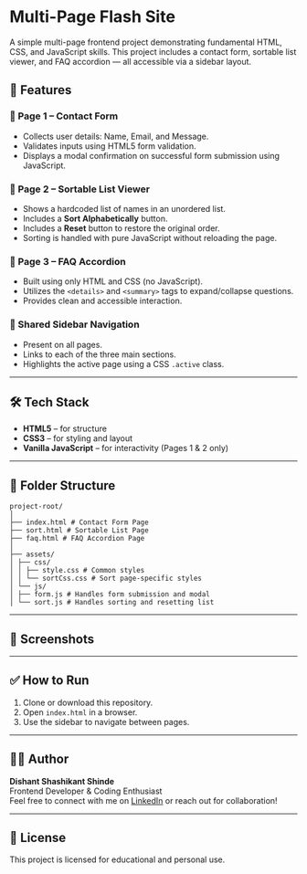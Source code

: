 # Multi-Page Flash Site

A simple multi-page frontend project demonstrating fundamental HTML, CSS, and JavaScript skills. This project includes a contact form, sortable list viewer, and FAQ accordion — all accessible via a sidebar layout.

## 🚀 Features

### 🔹 Page 1 – Contact Form

- Collects user details: Name, Email, and Message.
- Validates inputs using HTML5 form validation.
- Displays a modal confirmation on successful form submission using JavaScript.

### 🔹 Page 2 – Sortable List Viewer

- Shows a hardcoded list of names in an unordered list.
- Includes a **Sort Alphabetically** button.
- Includes a **Reset** button to restore the original order.
- Sorting is handled with pure JavaScript without reloading the page.

### 🔹 Page 3 – FAQ Accordion

- Built using only HTML and CSS (no JavaScript).
- Utilizes the `<details>` and `<summary>` tags to expand/collapse questions.
- Provides clean and accessible interaction.

### 🔹 Shared Sidebar Navigation

- Present on all pages.
- Links to each of the three main sections.
- Highlights the active page using a CSS `.active` class.

---

## 🛠️ Tech Stack

- **HTML5** – for structure
- **CSS3** – for styling and layout
- **Vanilla JavaScript** – for interactivity (Pages 1 & 2 only)

---

## 📁 Folder Structure

```
project-root/
│
├── index.html # Contact Form Page
├── sort.html # Sortable List Page
├── faq.html # FAQ Accordion Page
│
├── assets/
│ ├── css/
│ │ ├── style.css # Common styles
│ │ └── sortCss.css # Sort page-specific styles
│ └── js/
│ ├── form.js # Handles form submission and modal
│ └── sort.js # Handles sorting and resetting list
```

---

## 📸 Screenshots

<insert screenshots if available>

---

## ✅ How to Run

1. Clone or download this repository.
2. Open `index.html` in a browser.
3. Use the sidebar to navigate between pages.

---

## 🙋‍♂️ Author

**Dishant Shashikant Shinde**  
Frontend Developer & Coding Enthusiast  
Feel free to connect with me on [LinkedIn](https://www.linkedin.com/in/dishantshinde/) or reach out for collaboration!

---

## 📜 License

This project is licensed for educational and personal use.

